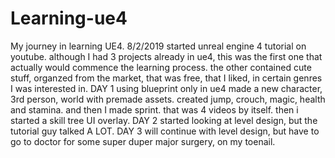 # Learning-ue4
My journey in learning UE4.
8/2/2019 started unreal engine 4 tutorial on youtube. although I had 3 projects already in ue4, this was the first one that actually would commence the learning process. the other contained cute stuff, organzed from the market, that was free, that I liked, in certain genres I was interested in.
DAY 1 using blueprint only in ue4 made a new character, 3rd person, world with premade assets. created jump, crouch, magic, health and stamina. and then I made sprint. that was 4 videos by itself. then i started a skill tree UI overlay.
DAY 2 started looking at level design, but the tutorial guy talked A LOT.
DAY 3 will continue with level design, but have to go to doctor for some super duper major surgery, on my toenail.
